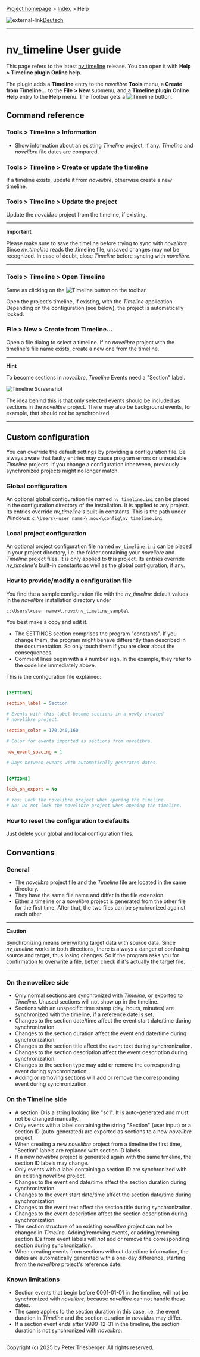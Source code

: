 [Project homepage](https://github.com/peter88213/nv_timeline) > [Index](../) > Help

![external-link](../img/external-link.png)[Deutsch](../help_de/)

------------------------------------------------------------------------

# nv_timeline User guide

This page refers to the latest
[nv_timeline](https://github.com/peter88213/nv_timeline/) release. You
can open it with **Help > Timeline plugin Online help**.

The plugin adds a **Timeline** entry to the *novelibre* **Tools** menu,
a **Create from Timeline\...** to the **File > New** submenu, and a
**Timeline plugin Online Help** entry to the **Help** menu. The Toolbar
gets a ![Timeline](images/tl.png) button.

## Command reference

### Tools > Timeline > Information

-   Show information about an existing *Timeline* project, if any.
    *Timeline* and *novelibre* file dates are compared.

### Tools > Timeline > Create or update the timeline

If a timeline exists, update it from *novelibre*, otherwise create a new
timeline.

### Tools > Timeline > Update the project

Update the *novelibre* project from the timeline, if existing.

---

**Important**

Please make sure to save the timeline before trying to sync with
*novelibre*. Since *nv_timeline* reads the .timeline file, unsaved
changes may not be recognized. In case of doubt, close *Timeline* before
syncing with *novelibre*.

---

### Tools > Timeline > Open Timeline

Same as clicking on the ![Timeline](images/tl.png) button on the
toolbar.

Open the project's timeline, if existing, with the *Timeline*
application. Depending on the configuration (see below), the project is
automatically locked.

### File > New > Create from Timeline\...

Open a file dialog to select a timeline. If no *novelibre* project with
the timeline's file name exists, create a new one from the timeline.

---

**Hint**

To become sections in *novelibre*, *Timeline* Events need a "Section"
label.

![Timeline Screenshot](images/event01.png)

The idea behind this is that only selected events should be included as
sections in the *novelibre* project. There may also be background
events, for example, that should not be synchronized.

---

## Custom configuration

You can override the default settings by providing a configuration file.
Be always aware that faulty entries may cause program errors or
unreadable *Timeline* projects. If you change a configuration inbetween,
previously synchronized projects might no longer match.

### Global configuration

An optional global configuration file named `nv_timeline.ini` can be
placed in the configuration directory of the installation. It is applied
to any project. Its entries override *nv_timeline's* built-in constants.
This is the path under Windows:
`c:\Users\<user name>\.novx\config\nv_timeline.ini`

### Local project configuration

An optional project configuration file named `nv_timeline.ini` can be
placed in your project directory, i.e. the folder containing your
*novelibre* and *Timeline* project files. It is only applied to this
project. Its entries override *nv_timeline's* built-in constants as well
as the global configuration, if any.

### How to provide/modify a configuration file

You find the a sample configuration file with the *nv_timeline* default
values in the *novelibre* installation directory under

`c:\Users\<user name>\.novx\nv_timeline_sample\`

You best make a copy and edit it.

-   The SETTINGS section comprises the program "constants". If you
    change them, the program might behave differently than described in
    the documentation. So only touch them if you are clear about the
    consequences.
-   Comment lines begin with a `#` number sign. In the example, they
    refer to the code line immediately above.

This is the configuration file explained:

```ini

[SETTINGS]

section_label = Section

# Events with this label become sections in a newly created 
# novelibre project. 

section_color = 170,240,160

# Color for events imported as sections from novelibre.

new_event_spacing = 1

# Days between events with automatically generated dates.  


[OPTIONS]

lock_on_export = No

# Yes: Lock the novelibre project when opening the timeline.
# No: Do not lock the novelibre project when opening the timeline.

```


### How to reset the configuration to defaults

Just delete your global and local configuration files.

## Conventions

### General

-   The *novelibre* project file and the *Timeline* file are located in
    the same directory.
-   They have the same file name and differ in the file extension.
-   Either a timeline or a *novelibre* project is generated from the
    other file for the first time. After that, the two files can be
    synchronized against each other.

---

**Caution**

Synchronizing means overwriting target data with source data. Since
*nv_timeline* works in both directions, there is always a danger of
confusing source and target, thus losing changes. So if the program asks
you for confirmation to overwrite a file, better check if it's actually
the target file.

---

### On the novelibre side

-   Only normal sections are synchronized with *Timeline*, or exported
    to *Timeline*. Unused sections will not show up in the timeline.
-   Sections with an unspecific time stamp (day, hours, minutes) are
    synchronized with the timeline, if a reference date is set.
-   Changes to the section date/time affect the event start date/time
    during synchronization.
-   Changes to the section duration affect the event end date/time
    during synchronization.
-   Changes to the section title affect the event text during
    synchronization.
-   Changes to the section description affect the event description
    during synchronization.
-   Changes to the section type may add or remove the corresponding
    event during synchronization.
-   Adding or removing sections will add or remove the corresponding
    event during synchronization.

### On the Timeline side

-   A section ID is a string looking like "sc1". It is auto-generated
    and must not be changed manually.
-   Only events with a label containing the string "Section" (user
    input) or a section ID (auto-generated) are exported as sections to
    a new *novelibre* project.
-   When creating a new *novelibre* project from a timeline the first
    time, "Section" labels are replaced with section ID labels.
-   If a new *novelibre* project is generated again with the same
    timeline, the section ID labels may change.
-   Only events with a label containing a section ID are synchronized
    with an existing *novelibre* project.
-   Changes to the event end date/time affect the section duration
    during synchronization.
-   Changes to the event start date/time affect the section date/time
    during synchronization.
-   Changes to the event text affect the section title during
    synchronization.
-   Changes to the event description affect the section description
    during synchronization.
-   The section structure of an existing *novelibre* project can not be
    changed in *Timeline*. Adding/removing events, or adding/removing
    section IDs from event labels will *not* add or remove the
    corresponding section during synchronization.
-   When creating events from sections without date/time information,
    the dates are automatically generated with a one-day difference,
    starting from the *novelibre* project's reference date.

### Known limitations

-   Section events that begin before 0001-01-01 in the timeline, will
    not be synchronized with *novelibre*, because *novelibre* can not
    handle these dates.
-   The same applies to the section duration in this case, i.e. the
    event duration in *Timeline* and the section duration in *novelibre*
    may differ.
-   If a section event ends after 9999-12-31 in the timeline, the
    section duration is not synchronized with *novelibre*.

---

Copyright (c) 2025 by Peter Triesberger. All rights reserved.
